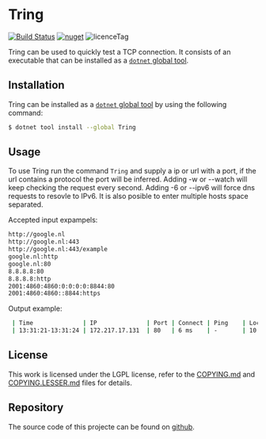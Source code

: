 # Tring

[![Build Status](https://dev.azure.com/basbossink0470/Tring/_apis/build/status/hightechict.Tring?branchName=develop)](https://dev.azure.com/basbossink0470/Tring/_build/latest?definitionId=2&branchName=develop)
[![nuget](https://img.shields.io/nuget/v/Tring)](https://www.nuget.org/packages/tring/)
![licenceTag](https://img.shields.io/github/license/hightechict/Tring.svg)

Tring can be used to quickly test a TCP connection.
It consists of an executable that can be installed as a [`dotnet` global tool][globalTool].

## Installation

Tring can be installed as a [`dotnet` global tool][globalTool] by using the following command:

```bash
$ dotnet tool install --global Tring
```

## Usage

To use Tring run the command `Tring` and supply a ip or url with a port, if the url contains a protocol the port will be inferred.
Adding -w or --watch will keep checking the request every second.
Adding -6 or --ipv6 will force dns requests to resovle to IPv6.
It is also posible to enter multiple hosts space separated. 

Accepted input expampels:
```bash
http://google.nl
http://google.nl:443
http://google.nl:443/example
google.nl:http
google.nl:80
8.8.8.8:80
8.8.8.8:http
2001:4860:4860:0:0:0:0:8844:80 
2001:4860:4860::8844:https 
```

Output example:

```bash
 | Time              | IP              | Port | Connect | Ping    | Local interface | Protocol | Hostname
 | 13:31:21-13:31:24 | 172.217.17.131  | 80   | 6 ms    | -       | 10.100.100.199  | http     | www.google.nl
```

## License

This work is licensed under the LGPL license, refer to the [COPYING.md][license] and [COPYING.LESSER.md][licenseExtension] files for details.

## Repository

The source code of this projecte can be found on [github](https://github.com/hightechict/Tring).

[license]: https://raw.githubusercontent.com/hightechict/Tring/develop/COPYING
[licenseExtension]: https://raw.githubusercontent.com/hightechict/Tring/develop/COPYING.LESSER
[globalTool]: https://docs.microsoft.com/en-us/dotnet/core/tools/global-tools
